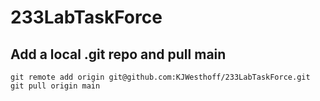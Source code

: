 # 233LabTaskForce

## Add a local .git repo and pull main
```
git remote add origin git@github.com:KJWesthoff/233LabTaskForce.git
git pull origin main
```
